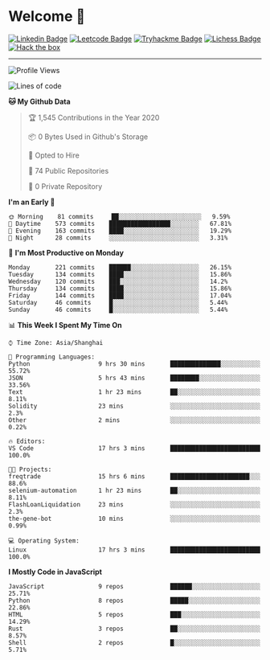 # Welcome 👋

[![Linkedin Badge](https://img.shields.io/badge/-PedroTorres-blue?style=flat-square&logo=Linkedin&logoColor=white&link=https://www.linkedin.com/in/PedroTorres/)](https://www.linkedin.com/in/pedro-torres-cruz/)
[![Leetcode Badge](https://img.shields.io/badge/profile-leetcode-green)](https://leetcode.com/corfucinas/)
[![Tryhackme Badge](https://img.shields.io/badge/profile-tryhackme-blue)](https://tryhackme.com/p/Corfucinas/)
[![Lichess Badge](https://img.shields.io/badge/challenge_me-lichess-yellow)](https://lichess.org/@/Corfucinas)
[![Hack the box](https://img.shields.io/badge/hack_the_box-profile-red)](https://www.hackthebox.eu/profile/375826)

---

<!--START_SECTION:waka-->
![Profile Views](http://img.shields.io/badge/Profile%20Views-2-blue)

![Lines of code](https://img.shields.io/badge/From%20Hello%20World%20I%27ve%20Written-23.7%20million%20lines%20of%20code-blue)

**🐱 My Github Data** 

> 🏆 1,545 Contributions in the Year 2020
 > 
> 📦 0 Bytes Used in Github's Storage 
 > 
> 💼 Opted to Hire
 > 
> 📜 74 Public Repositories
 > 
> 🔑 0 Private Repository 
 > 
**I'm an Early 🐤** 

```text
🌞 Morning    81 commits     ██░░░░░░░░░░░░░░░░░░░░░░░   9.59% 
🌆 Daytime    573 commits    █████████████████░░░░░░░░   67.81% 
🌃 Evening    163 commits    ████░░░░░░░░░░░░░░░░░░░░░   19.29% 
🌙 Night      28 commits     ░░░░░░░░░░░░░░░░░░░░░░░░░   3.31%

```
📅 **I'm Most Productive on Monday** 

```text
Monday       221 commits    ██████░░░░░░░░░░░░░░░░░░░   26.15% 
Tuesday      134 commits    ████░░░░░░░░░░░░░░░░░░░░░   15.86% 
Wednesday    120 commits    ███░░░░░░░░░░░░░░░░░░░░░░   14.2% 
Thursday     134 commits    ████░░░░░░░░░░░░░░░░░░░░░   15.86% 
Friday       144 commits    ████░░░░░░░░░░░░░░░░░░░░░   17.04% 
Saturday     46 commits     █░░░░░░░░░░░░░░░░░░░░░░░░   5.44% 
Sunday       46 commits     █░░░░░░░░░░░░░░░░░░░░░░░░   5.44%

```


📊 **This Week I Spent My Time On** 

```text
⌚︎ Time Zone: Asia/Shanghai

💬 Programming Languages: 
Python                   9 hrs 30 mins       ██████████████░░░░░░░░░░░   55.72% 
JSON                     5 hrs 43 mins       ████████░░░░░░░░░░░░░░░░░   33.56% 
Text                     1 hr 23 mins        ██░░░░░░░░░░░░░░░░░░░░░░░   8.11% 
Solidity                 23 mins             ░░░░░░░░░░░░░░░░░░░░░░░░░   2.3% 
Other                    2 mins              ░░░░░░░░░░░░░░░░░░░░░░░░░   0.22%

🔥 Editors: 
VS Code                  17 hrs 3 mins       █████████████████████████   100.0%

🐱‍💻 Projects: 
freqtrade                15 hrs 6 mins       ██████████████████████░░░   88.6% 
selenium-automation      1 hr 23 mins        ██░░░░░░░░░░░░░░░░░░░░░░░   8.11% 
FlashLoanLiquidation     23 mins             ░░░░░░░░░░░░░░░░░░░░░░░░░   2.3% 
the-gene-bot             10 mins             ░░░░░░░░░░░░░░░░░░░░░░░░░   0.99%

💻 Operating System: 
Linux                    17 hrs 3 mins       █████████████████████████   100.0%

```

**I Mostly Code in JavaScript** 

```text
JavaScript               9 repos             ██████░░░░░░░░░░░░░░░░░░░   25.71% 
Python                   8 repos             █████░░░░░░░░░░░░░░░░░░░░   22.86% 
HTML                     5 repos             ███░░░░░░░░░░░░░░░░░░░░░░   14.29% 
Rust                     3 repos             ██░░░░░░░░░░░░░░░░░░░░░░░   8.57% 
Shell                    2 repos             █░░░░░░░░░░░░░░░░░░░░░░░░   5.71%

```



<!--END_SECTION:waka-->
